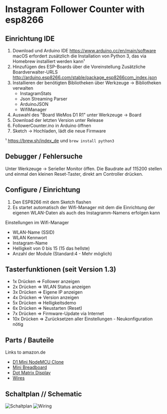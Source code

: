 # Instagram Follower Counter with esp8266

## Einrichtung IDE 

1. Download und Arduino IDE https://www.arduino.cc/en/main/software
   macOS erfordert zusätzlich die Installation von Python 3, das via Homebrew installiert werden kann¹
2. Hinzufügen des ESP-Boards über die Voreinstellung Zusätzliche Boardverwalter-URLS 
  http://arduino.esp8266.com/stable/package_esp8266com_index.json
3. Installieren der benötigten Bibliotheken über Werkzeuge -> Bibliotheken verwalten
   * InstagramStats
   * Json Streaming Parser 
   * ArduinoJSON
   * WifiManager
4. Auswahl des "Board WeMos D1 R1" unter Werkzeuge -> Board 
5. Download der letzten Version unter Release 
6. FollowerCounter.ino in Arduino öffnen
6. Sketch -> Hochladen, lädt die neue Firmware

¹ https://brew.sh/index_de und ``brew install python3``

## Debugger / Fehlersuche

Unter Werkzeuge -> Serieller Monitor öffen. Die Baudrate auf 115200 stellen und einmal den kleinen Reset-Taster, direkt am Controller drücken. 

## Configure / Einrichtung

1. Den ESP8266 mit dem Sketch flashen
2. Es startet automatisch der Wifi-Manager mit dem die Einrichtung der eigenen WLAN-Daten als auch des Instagramm-Namens erfolgen kann

Einstellungen im Wifi-Manager

* WLAN-Name (SSID)
* WLAN Kennwort 
* Instagram-Name 
* Helligkeit von 0 bis 15 (15 das hellste)
* Anzahl der Module (Standard:4 - Mehr möglich) 

## Tasterfunktionen (seit Version 1.3)

* 1x Drücken => Follower anzeigen
* 2x Drücken => WLAN Status anzeigen
* 3x Drücken => Eigene IP anzeigen
* 4x Drücken => Version anzeigen
* 5x Drücken => Helligkeitsdemo
* 6x Drücken => Neustarten (Reset)
* 7x Drücken => Firmware-Update via Internet
* 10x Drücken =>  Zurücksetzen aller Einstellungen - Neukonfiguration nötig

## Parts / Bauteile

Links to amazon.de

* [D1 Mini NodeMCU Clone](https://amzn.to/31fsvza)
* [Mini Breadboard](https://amzn.to/2OiJpYl)
* [Dot Matrix Display](https://amzn.to/2tlg5co)
* [Wires](https://amzn.to/2OhZrSb)

## Schaltplan // Schematic

![Schaltplan](https://raw.githubusercontent.com/jegade/esp8266-insta-counter/master/Schaltung/schematic.png)
![Wiring](https://raw.githubusercontent.com/jegade/esp8266-insta-counter/master/Schaltung/wiring.png)
